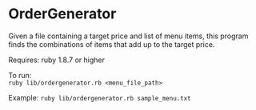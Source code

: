 OrderGenerator
==============

Given a file containing a target price and list of menu items, this program finds the combinations of items that add up to the target price. 

Requires:
ruby 1.8.7 or higher

To run:  
`ruby lib/ordergenerator.rb <menu_file_path>`

Example:
`ruby lib/ordergenerator.rb sample_menu.txt`